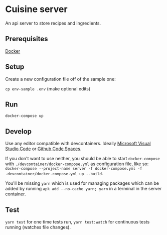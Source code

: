 # Cuisine server

An api server to store recipes and ingredients.

## Prerequisites

[Docker](https://www.docker.com/get-started)

## Setup

Create a new configuration file off of the sample one:

`cp env-sample .env` (make optional edits)

## Run

`docker-compose up`

## Develop

Use any editor compatible with devcontainers. Ideally [Microsoft Visual Studio Code](https://code.visualstudio.com/) or [Github Code Spaces](https://github.com/features/codespaces).

If you don't want to use neither, you should be able to start `docker-compose` with `./devcontainer/docker-compose.yml` as configuration file, like so: `docker-compose --project-name server -f docker-compose.yml -f .devcontainer/docker-compose.yml up --build`.

You'll be missing `yarn` which is used for managing packages which can be added by running `apk add --no-cache yarn; yarn` in a terminal in the server container.

## Test

`yarn test` for one time tests run, `yarn test:watch` for continuous tests running (watches file changes).